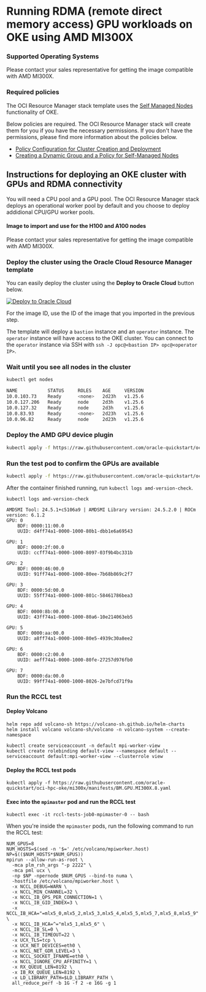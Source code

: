 # Running RDMA (remote direct memory access) GPU workloads on OKE using AMD MI300X

### Supported Operating Systems
Please contact your sales representative for getting the image compatible with AMD MI300X.

### Required policies
The OCI Resource Manager stack template uses the [Self Managed Nodes](https://docs.oracle.com/en-us/iaas/Content/ContEng/Tasks/contengworkingwithselfmanagednodes.htm) functionality of OKE.

Below policies are required. The OCI Resource Manager stack will create them for you if you have the necessary permissions. If you don't have the permissions, please find more information about the policies below.

- [Policy Configuration for Cluster Creation and Deployment](https://docs.oracle.com/en-us/iaas/Content/ContEng/Concepts/contengpolicyconfig.htm)
- [Creating a Dynamic Group and a Policy for Self-Managed Nodes](https://docs.oracle.com/en-us/iaas/Content/ContEng/Tasks/contengdynamicgrouppolicyforselfmanagednodes.htm)

## Instructions for deploying an OKE cluster with GPUs and RDMA connectivity
You will need a CPU pool and a GPU pool. The OCI Resource Manager stack deploys an operational worker pool by default and you choose to deploy addidional CPU/GPU worker pools.

#### Image to import and use for the H100 and A100 nodes
Please contact your sales representative for getting the image compatible with AMD MI300X.

### Deploy the cluster using the Oracle Cloud Resource Manager template
You can easily deploy the cluster using the **Deploy to Oracle Cloud** button below.

[![Deploy to Oracle Cloud](https://oci-resourcemanager-plugin.plugins.oci.oraclecloud.com/latest/deploy-to-oracle-cloud.svg)](https://cloud.oracle.com/resourcemanager/stacks/create?zipUrl=https://github.com/oracle-quickstart/oci-hpc-oke/releases/download/v24.7.1/oke-rdma-quickstart-v24.7.1.zip)

For the image ID, use the ID of the image that you imported in the previous step.

The template will deploy a `bastion` instance and an `operator` instance. The `operator` instance will have access to the OKE cluster. You can connect to the `operator` instance via SSH with `ssh -J opc@<bastion IP> opc@<operator IP>`.

### Wait until you see all nodes in the cluster

```sh
kubectl get nodes

NAME           STATUS     ROLES    AGE     VERSION
10.0.103.73    Ready      <none>   2d23h   v1.25.6
10.0.127.206   Ready      node     2d3h    v1.25.6
10.0.127.32    Ready      node     2d3h    v1.25.6
10.0.83.93     Ready      <none>   2d23h   v1.25.6
10.0.96.82     Ready      node     2d23h   v1.25.6
```

### Deploy the AMD GPU device plugin
```sh
kubectl apply -f https://raw.githubusercontent.com/oracle-quickstart/oci-hpc-oke/mi300x/manifests/ds-amdgpu-deviceplugin.yaml
```

### Run the test pod to confirm the GPUs are available
```sh
kubectl apply -f https://raw.githubusercontent.com/oracle-quickstart/oci-hpc-oke/mi300x/manifests/amd-smi.yaml
```
After the container finished running, run `kubectl logs amd-version-check`.

```
kubectl logs amd-version-check

AMDSMI Tool: 24.5.1+c5106a9 | AMDSMI Library version: 24.5.2.0 | ROCm version: 6.1.2
GPU: 0
    BDF: 0000:11:00.0
    UUID: d4ff74a1-0000-1000-80b1-dbb1e6a69543

GPU: 1
    BDF: 0000:2f:00.0
    UUID: ccff74a1-0000-1000-8097-03f9b4bc331b

GPU: 2
    BDF: 0000:46:00.0
    UUID: 91ff74a1-0000-1000-80ee-7b68b869c2f7

GPU: 3
    BDF: 0000:5d:00.0
    UUID: 55ff74a1-0000-1000-801c-58461786bea3

GPU: 4
    BDF: 0000:8b:00.0
    UUID: 43ff74a1-0000-1000-80a6-10e214063eb5

GPU: 5
    BDF: 0000:aa:00.0
    UUID: a8ff74a1-0000-1000-80e5-4939c30a8ee2

GPU: 6
    BDF: 0000:c2:00.0
    UUID: aeff74a1-0000-1000-80fe-27257d976fb0

GPU: 7
    BDF: 0000:da:00.0
    UUID: 99ff74a1-0000-1000-8026-2e7bfcd71f9a
```

### Run the RCCL test

#### Deploy Volcano
```
helm repo add volcano-sh https://volcano-sh.github.io/helm-charts
helm install volcano volcano-sh/volcano -n volcano-system --create-namespace

kubectl create serviceaccount -n default mpi-worker-view
kubectl create rolebinding default-view --namespace default --serviceaccount default:mpi-worker-view --clusterrole view
```

#### Deploy the RCCL test pods
```
kubectl apply -f https://raw.githubusercontent.com/oracle-quickstart/oci-hpc-oke/mi300x/manifests/BM.GPU.MI300X.8.yaml
```
#### Exec into the `mpimaster` pod and run the RCCL test

```
kubectl exec -it rccl-tests-job0-mpimaster-0 -- bash
```

When you're inside the `mpimaster` pods, run the following command to run the RCCL test:

```
NUM_GPUS=8
NUM_HOSTS=$(sed -n '$=' /etc/volcano/mpiworker.host)
NP=$(($NUM_HOSTS*$NUM_GPUS))
mpirun --allow-run-as-root \
  -mca plm_rsh_args "-p 2222" \
  -mca pml ucx \
  -np $NP -npernode $NUM_GPUS --bind-to numa \
  -hostfile /etc/volcano/mpiworker.host \
  -x NCCL_DEBUG=WARN \
  -x NCCL_MIN_CHANNEL=32 \
  -x NCCL_IB_QPS_PER_CONNECTION=1 \
  -x NCCL_IB_GID_INDEX=3 \
  -x NCCL_IB_HCA="=mlx5_0,mlx5_2,mlx5_3,mlx5_4,mlx5_5,mlx5_7,mlx5_8,mlx5_9" \
  -x NCCL_IB_HCA=^="mlx5_1,mlx5_6" \
  -x NCCL_IB_SL=0 \
  -x NCCL_IB_TIMEOUT=22 \
  -x UCX_TLS=tcp \
  -x UCX_NET_DEVICES=eth0 \
  -x NCCL_NET_GDR_LEVEL=3 \
  -x NCCL_SOCKET_IFNAME=eth0 \
  -x NCCL_IGNORE_CPU_AFFINITY=1 \
  -x RX_QUEUE_LEN=8192 \
  -x IB_RX_QUEUE_LEN=8192 \
  -x LD_LIBRARY_PATH=$LD_LIBRARY_PATH \
  all_reduce_perf -b 1G -f 2 -e 16G -g 1
```



